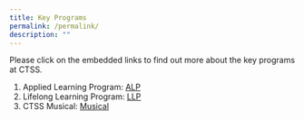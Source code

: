 ```yaml
---
title: Key Programs
permalink: /permalink/
description: ""
---
```

Please click on the embedded links to find out more about the key programs at CTSS.

1. Applied Learning Program: [ALP](https://cms.isomer.gov.sg/sites/moe-clementitownsec/folders/key-programmes/editPage/Applied%20Learning%20Programme%20(ALP).md)
2. Lifelong Learning Program: [LLP](https://cms.isomer.gov.sg/sites/moe-clementitownsec/folders/key-programmes/editPage/Lifelong%20Learning%20Programme%20(LLP).md)
3. CTSS Musical: [Musical](https://cms.isomer.gov.sg/sites/moe-clementitownsec/folders/key-programmes/editPage/Musical.md)
